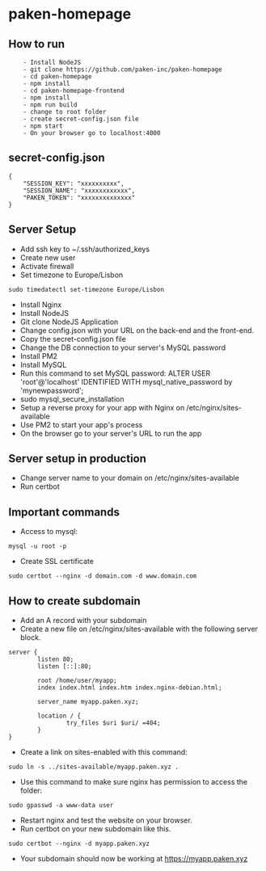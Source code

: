 # paken-homepage

## How to run

```
    - Install NodeJS
    - git clone https://github.com/paken-inc/paken-homepage
    - cd paken-homepage
    - npm install
    - cd paken-homepage-frontend
    - npm install
    - npm run build
    - change to root folder
    - create secret-config.json file
    - npm start
    - On your browser go to localhost:4000
```

## secret-config.json

```
{
    "SESSION_KEY": "xxxxxxxxxx",
    "SESSION_NAME": "xxxxxxxxxxxx",
    "PAKEN_TOKEN": "xxxxxxxxxxxxxx"
}
```

## Server Setup

- Add ssh key to ~/.ssh/authorized_keys
- Create new user
- Activate firewall
- Set timezone to Europe/Lisbon
```
sudo timedatectl set-timezone Europe/Lisbon
```
- Install Nginx
- Install NodeJS
- Git clone NodeJS Application
- Change config.json with your URL on the back-end and the front-end.
- Copy the secret-config.json file
- Change the DB connection to your server's MySQL password
- Install PM2
- Install MySQL
- Run this command to set MySQL password:
    ALTER USER 'root'@'localhost' IDENTIFIED WITH mysql_native_password by 'mynewpassword';
- sudo mysql_secure_installation
- Setup a reverse proxy for your app with Nginx on /etc/nginx/sites-available
- Use PM2 to start your app's process
- On the browser go to your server's URL to run the app

## Server setup in production

- Change server name to your domain on /etc/nginx/sites-available
- Run certbot

## Important commands

- Access to mysql:
```
mysql -u root -p
```

- Create SSL certificate
```
sudo certbot --nginx -d domain.com -d www.domain.com
```

## How to create subdomain

- Add an A record with your subdomain
- Create a new file on /etc/nginx/sites-available with the following server block.
```
server {
        listen 80;
        listen [::]:80;

        root /home/user/myapp;
        index index.html index.htm index.nginx-debian.html;

        server_name myapp.paken.xyz;

        location / {
                try_files $uri $uri/ =404;
        }
}
```
- Create a link on sites-enabled with this command:
```
sudo ln -s ../sites-available/myapp.paken.xyz .
```
- Use this command to make sure nginx has permission to access the folder:
```
sudo gpasswd -a www-data user
```
- Restart nginx and test the website on your browser.
- Run certbot on your new subdomain like this.
```
sudo certbot --nginx -d myapp.paken.xyz
```
- Your subdomain should now be working at https://myapp.paken.xyz